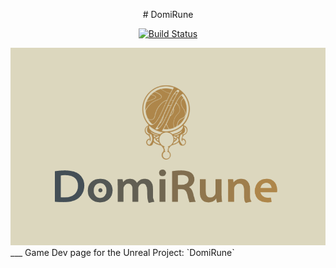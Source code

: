 <p style="text-align: center;">
# DomiRune
</p>
<p align="center">
<a href="https://uwc.codecks.io/decks/4/card/117-asign-theme"><img alt="Build Status" src="https://img.shields.io/badge/build-WIP-orange?style=for-the-badge&logo=unreal-engine" /></a>
</p>
<div align="center">
<a href="https://underwrittencollective.ink"><img alt="UWC" src="https://github.com/jrpryer/DomiRune/blob/main/Logo.png" width="558" /></a>
</div>
___
Game Dev page for the Unreal Project: `DomiRune`
